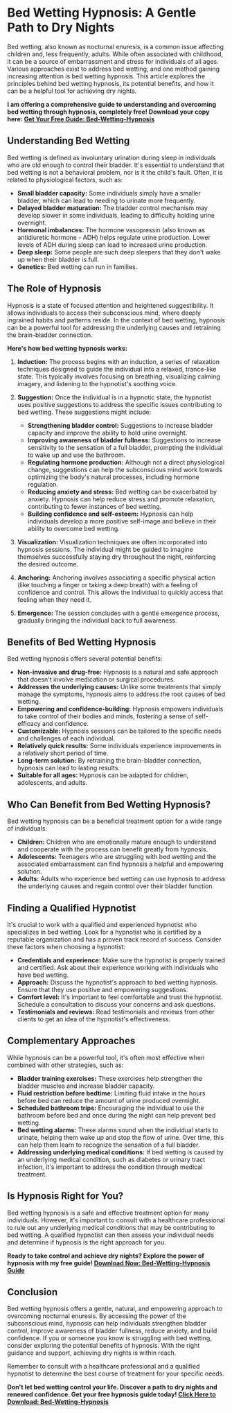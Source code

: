 # Bed Wetting Hypnosis: A Gentle Path to Dry Nights

Bed wetting, also known as nocturnal enuresis, is a common issue affecting children and, less frequently, adults. While often associated with childhood, it can be a source of embarrassment and stress for individuals of all ages. Various approaches exist to address bed wetting, and one method gaining increasing attention is bed wetting hypnosis. This article explores the principles behind bed wetting hypnosis, its potential benefits, and how it can be a helpful tool for achieving dry nights.

**I am offering a comprehensive guide to understanding and overcoming bed wetting through hypnosis, completely free! Download your copy here: [Get Your Free Guide: Bed-Wetting-Hypnosis](https://udemywork.com/bed-wetting-hypnosis)**

## Understanding Bed Wetting

Bed wetting is defined as involuntary urination during sleep in individuals who are old enough to control their bladder. It's essential to understand that bed wetting is not a behavioral problem, nor is it the child's fault. Often, it is related to physiological factors, such as:

*   **Small bladder capacity:** Some individuals simply have a smaller bladder, which can lead to needing to urinate more frequently.
*   **Delayed bladder maturation:** The bladder control mechanism may develop slower in some individuals, leading to difficulty holding urine overnight.
*   **Hormonal imbalances:** The hormone vasopressin (also known as antidiuretic hormone - ADH) helps regulate urine production. Lower levels of ADH during sleep can lead to increased urine production.
*   **Deep sleep:** Some people are such deep sleepers that they don't wake up when their bladder is full.
*   **Genetics:** Bed wetting can run in families.

## The Role of Hypnosis

Hypnosis is a state of focused attention and heightened suggestibility. It allows individuals to access their subconscious mind, where deeply ingrained habits and patterns reside. In the context of bed wetting, hypnosis can be a powerful tool for addressing the underlying causes and retraining the brain-bladder connection.

**Here's how bed wetting hypnosis works:**

1.  **Induction:** The process begins with an induction, a series of relaxation techniques designed to guide the individual into a relaxed, trance-like state. This typically involves focusing on breathing, visualizing calming imagery, and listening to the hypnotist's soothing voice.

2.  **Suggestion:** Once the individual is in a hypnotic state, the hypnotist uses positive suggestions to address the specific issues contributing to bed wetting. These suggestions might include:

    *   **Strengthening bladder control:** Suggestions to increase bladder capacity and improve the ability to hold urine overnight.
    *   **Improving awareness of bladder fullness:** Suggestions to increase sensitivity to the sensation of a full bladder, prompting the individual to wake up and use the bathroom.
    *   **Regulating hormone production:** Although not a direct physiological change, suggestions can help the subconscious mind work towards optimizing the body's natural processes, including hormone regulation.
    *   **Reducing anxiety and stress:** Bed wetting can be exacerbated by anxiety. Hypnosis can help reduce stress and promote relaxation, contributing to fewer instances of bed wetting.
    *   **Building confidence and self-esteem:** Hypnosis can help individuals develop a more positive self-image and believe in their ability to overcome bed wetting.

3.  **Visualization:** Visualization techniques are often incorporated into hypnosis sessions. The individual might be guided to imagine themselves successfully staying dry throughout the night, reinforcing the desired outcome.

4.  **Anchoring:** Anchoring involves associating a specific physical action (like touching a finger or taking a deep breath) with a feeling of confidence and control. This allows the individual to quickly access that feeling when they need it.

5.  **Emergence:** The session concludes with a gentle emergence process, gradually bringing the individual back to full awareness.

## Benefits of Bed Wetting Hypnosis

Bed wetting hypnosis offers several potential benefits:

*   **Non-invasive and drug-free:** Hypnosis is a natural and safe approach that doesn't involve medication or surgical procedures.
*   **Addresses the underlying causes:** Unlike some treatments that simply manage the symptoms, hypnosis aims to address the root causes of bed wetting.
*   **Empowering and confidence-building:** Hypnosis empowers individuals to take control of their bodies and minds, fostering a sense of self-efficacy and confidence.
*   **Customizable:** Hypnosis sessions can be tailored to the specific needs and challenges of each individual.
*   **Relatively quick results:** Some individuals experience improvements in a relatively short period of time.
*   **Long-term solution:** By retraining the brain-bladder connection, hypnosis can lead to lasting results.
*   **Suitable for all ages:** Hypnosis can be adapted for children, adolescents, and adults.

## Who Can Benefit from Bed Wetting Hypnosis?

Bed wetting hypnosis can be a beneficial treatment option for a wide range of individuals:

*   **Children:** Children who are emotionally mature enough to understand and cooperate with the process can benefit greatly from hypnosis.
*   **Adolescents:** Teenagers who are struggling with bed wetting and the associated embarrassment can find hypnosis a helpful and empowering solution.
*   **Adults:** Adults who experience bed wetting can use hypnosis to address the underlying causes and regain control over their bladder function.

## Finding a Qualified Hypnotist

It's crucial to work with a qualified and experienced hypnotist who specializes in bed wetting. Look for a hypnotist who is certified by a reputable organization and has a proven track record of success. Consider these factors when choosing a hypnotist:

*   **Credentials and experience:** Make sure the hypnotist is properly trained and certified. Ask about their experience working with individuals who have bed wetting.
*   **Approach:** Discuss the hypnotist's approach to bed wetting hypnosis. Ensure that they use positive and empowering suggestions.
*   **Comfort level:** It's important to feel comfortable and trust the hypnotist. Schedule a consultation to discuss your concerns and ask questions.
*   **Testimonials and reviews:** Read testimonials and reviews from other clients to get an idea of the hypnotist's effectiveness.

## Complementary Approaches

While hypnosis can be a powerful tool, it's often most effective when combined with other strategies, such as:

*   **Bladder training exercises:** These exercises help strengthen the bladder muscles and increase bladder capacity.
*   **Fluid restriction before bedtime:** Limiting fluid intake in the hours before bed can reduce the amount of urine produced overnight.
*   **Scheduled bathroom trips:** Encouraging the individual to use the bathroom before bed and once during the night can help prevent bed wetting.
*   **Bed wetting alarms:** These alarms sound when the individual starts to urinate, helping them wake up and stop the flow of urine. Over time, this can help them learn to recognize the sensation of a full bladder.
*   **Addressing underlying medical conditions:** If bed wetting is caused by an underlying medical condition, such as diabetes or urinary tract infection, it's important to address the condition through medical treatment.

## Is Hypnosis Right for You?

Bed wetting hypnosis is a safe and effective treatment option for many individuals. However, it's important to consult with a healthcare professional to rule out any underlying medical conditions that may be contributing to bed wetting. A qualified hypnotist can then assess your individual needs and determine if hypnosis is the right approach for you.

**Ready to take control and achieve dry nights? Explore the power of hypnosis with my free guide! [Download Now: Bed-Wetting-Hypnosis Guide](https://udemywork.com/bed-wetting-hypnosis)**

## Conclusion

Bed wetting hypnosis offers a gentle, natural, and empowering approach to overcoming nocturnal enuresis. By accessing the power of the subconscious mind, hypnosis can help individuals strengthen bladder control, improve awareness of bladder fullness, reduce anxiety, and build confidence. If you or someone you know is struggling with bed wetting, consider exploring the potential benefits of hypnosis. With the right guidance and support, achieving dry nights is within reach.

Remember to consult with a healthcare professional and a qualified hypnotist to determine the best course of treatment for your specific needs.

**Don't let bed wetting control your life. Discover a path to dry nights and renewed confidence. Get your free hypnosis guide today! [Click Here to Download: Bed-Wetting-Hypnosis](https://udemywork.com/bed-wetting-hypnosis)**
